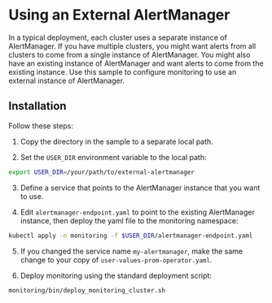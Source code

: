 # Using an External AlertManager

In a typical deployment, each cluster uses a separate instance of AlertManager. If you have multiple clusters, you might want alerts from all clusters to come from a single instance of AlertManager. You might also have an existing instance of AlertManager and want alerts to come from the existing instance. Use this sample to configure monitoring to use an external instance of AlertManager.

## Installation

Follow these steps:

1. Copy the directory in the sample to a separate local path.

2. Set the `USER_DIR` environment variable to the local path:

```bash
export USER_DIR=/your/path/to/external-alertmanager
```

3. Define a service that points to the AlertManager instance that you want to use.

4. Edit `alertmanager-endpoint.yaml` to point to the existing AlertManager
instance, then deploy the yaml file to the monitoring namespace:

```bash
kubectl apply -n monitoring -f $USER_DIR/alertmanager-endpoint.yaml
```

5. If you changed the service name `my-alertmanager`, make the same change
to your copy of `user-values-prom-operator.yaml`.

6. Deploy monitoring using the standard deployment script:

```bash
monitoring/bin/deploy_monitoring_cluster.sh
```
